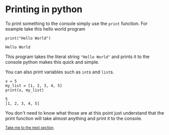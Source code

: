 # Printing in python

To print something to the console simply use the `print` function. For example
take this hello world program

```python3
print("Hello World")
```
```
Hello World
```

This program takes the literal string `"Hello World"` and prints it to the console
python makes this quick and simple.

You can also print variables such as `int`s and `list`s.

```python3
x = 5
my_list = [1, 2, 3, 4, 5]
print(x, my_list)
```
```
5 
[1, 2, 3, 4, 5]
```

You don't need to know what those are at this point just understand that
the print function will take almost anything and print it to the console.

<sub>[Take me to the next section](https://github.com/TigardHighComputerScience/Python1Course/tree/main/references/2-variables).</sub>
